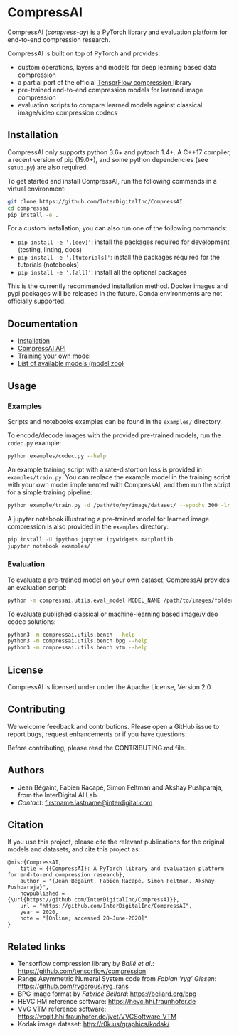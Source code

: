 # CompressAI

CompressAI (_compress-ay_) is a PyTorch library and evaluation platform for
end-to-end compression research.

CompressAI is built on top of PyTorch and provides:

* custom operations, layers and models for deep learning based data compression
* a partial port of the official [TensorFlow compression
  ](https://github.com/tensorflow/compression>) library
* pre-trained end-to-end compression models for learned image compression
* evaluation scripts to compare learned models against classical image/video
  compression codecs

## Installation

CompressAI only supports python 3.6+ and pytorch 1.4+. A C++17 compiler, a
recent version of pip (19.0+), and some python dependencies (see `setup.py`)
are also required.

To get started and install CompressAI, run the following commands in a virtual
environment:

```bash
git clone https://github.com/InterDigitalInc/CompressAI
cd compressai
pip install -e .
```

For a custom installation, you can also run one of the following commands:
* `pip install -e '.[dev]'`: install the packages required for development (testing, linting, docs)
* `pip install -e '.[tutorials]'`: install the packages required for the tutorials (notebooks)
* `pip install -e '.[all]'`: install all the optional packages

This is the currently recommended installation method. Docker images and pypi
packages will be released in the future. Conda environments are not officially
supported.


## Documentation

* [Installation]()
* [CompressAI API]()
* [Training your own model]()
* [List of available models (model zoo)]()


## Usage

### Examples

Scripts and notebooks examples can be found in the `examples/` directory.

To encode/decode images with the provided pre-trained models, run the
`codec.py` example:

```bash
python examples/codec.py --help
```

An example training script with a rate-distortion loss is provided in
`examples/train.py`. You can replace the example model in the training script
with your own model implemented with CompressAI, and then run the script for a
simple training pipeline:

```bash
python example/train.py -d /path/to/my/image/dataset/ --epochs 300 -lr 1e-4 --batch-size 16 --cuda --save
```

A jupyter notebook illustrating a pre-trained model for learned image
compression is also provided in the `examples` directory:

```bash
pip install -U ipython jupyter ipywidgets matplotlib
jupyter notebook examples/
```

### Evaluation

To evaluate a pre-trained model on your own dataset, CompressAI provides an
evaluation script:

```bash
python -m compressai.utils.eval_model MODEL_NAME /path/to/images/folder/
```

To evaluate published classical or machine-learning based image/video
codec solutions:

```bash
python3 -m compressai.utils.bench --help
python3 -m compressai.utils.bench bpg --help
python3 -m compressai.utils.bench vtm --help
```

## License

CompressAI is licensed under under the Apache License, Version 2.0

## Contributing

We welcome feedback and contributions. Please open a GitHub issue to report
bugs, request enhancements or if you have questions. 

Before contributing, please read the CONTRIBUTING.md file.

## Authors

* Jean Bégaint, Fabien Racapé, Simon Feltman and Akshay Pushparaja, from the InterDigital AI Lab.
* *Contact*: firstname.lastname@interdigital.com

## Citation

If you use this project, please cite the relevant publications for the
original models and datasets, and cite this project as:

```
@misc{CompressAI,
	title = {{CompressAI}: A PyTorch library and evaluation platform for end-to-end compression research},
	author = "{Jean Bégaint, Fabien Racapé, Simon Feltman, Akshay Pushparaja}",
	howpublished = {\url{https://github.com/InterDigitalInc/CompressAI}},
	url = "https://github.com/InterDigitalInc/CompressAI",
	year = 2020,
	note = "[Online; accessed 20-June-2020]"
}

```

## Related links
 * Tensorflow compression library by _Ballé et al._: https://github.com/tensorflow/compression
 * Range Asymmetric Numeral System code from _Fabian 'ryg' Giesen_: https://github.com/rygorous/ryg_rans
 * BPG image format by _Fabrice Bellard_: https://bellard.org/bpg
 * HEVC HM reference software: https://hevc.hhi.fraunhofer.de
 * VVC VTM reference software: https://vcgit.hhi.fraunhofer.de/jvet/VVCSoftware_VTM
 * Kodak image dataset: http://r0k.us/graphics/kodak/
